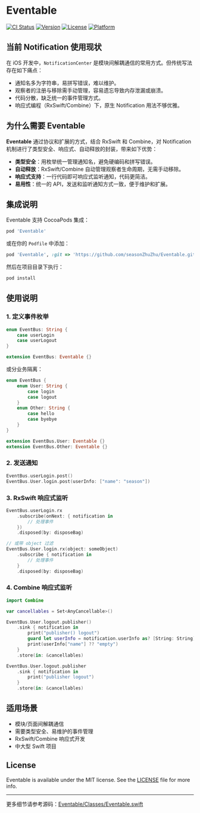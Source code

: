 # Eventable

[![CI Status](https://img.shields.io/travis/zhujilong1987@163.com/Eventable.svg?style=flat)](https://travis-ci.org/zhujilong1987@163.com/Eventable)
[![Version](https://img.shields.io/cocoapods/v/Eventable.svg?style=flat)](https://cocoapods.org/pods/Eventable)
[![License](https://img.shields.io/cocoapods/l/Eventable.svg?style=flat)](https://cocoapods.org/pods/Eventable)
[![Platform](https://img.shields.io/cocoapods/p/Eventable.svg?style=flat)](https://cocoapods.org/pods/Eventable)

## 当前 Notification 使用现状

在 iOS 开发中，`NotificationCenter` 是模块间解耦通信的常用方式。但传统写法存在如下痛点：

- 通知名多为字符串，易拼写错误，难以维护。
- 观察者的注册与移除需手动管理，容易遗忘导致内存泄漏或崩溃。
- 代码分散，缺乏统一的事件管理方式。
- 响应式编程（RxSwift/Combine）下，原生 Notification 用法不够优雅。

## 为什么需要 Eventable

**Eventable** 通过协议和扩展的方式，结合 RxSwift 和 Combine，对 Notification 机制进行了类型安全、响应式、自动释放的封装，带来如下优势：

- **类型安全**：用枚举统一管理通知名，避免硬编码和拼写错误。
- **自动释放**：RxSwift/Combine 自动管理观察者生命周期，无需手动移除。
- **响应式支持**：一行代码即可响应式监听通知，代码更简洁。
- **易用性**：统一的 API，发送和监听通知方式一致，便于维护和扩展。

## 集成说明

Eventable 支持 CocoaPods 集成：

```ruby
pod 'Eventable'
```

或在你的 `Podfile` 中添加：

```ruby
pod 'Eventable', :git => 'https://github.com/seasonZhuZhu/Eventable.git'
```

然后在项目目录下执行：

```sh
pod install
```

## 使用说明

### 1. 定义事件枚举

```swift
enum EventBus: String {
    case userLogin
    case userLogout
}

extension EventBus: Eventable {}
```

或分业务隔离：

```swift
enum EventBus {
    enum User: String {
        case login
        case logout
    }
    enum Other: String {
        case hello
        case byebye
    }
}

extension EventBus.User: Eventable {}
extension EventBus.Other: Eventable {}
```

### 2. 发送通知

```swift
EventBus.userLogin.post()
EventBus.User.login.post(userInfo: ["name": "season"])
```

### 3. RxSwift 响应式监听

```swift
EventBus.userLogin.rx
    .subscribe(onNext: { notification in
        // 处理事件
    })
    .disposed(by: disposeBag)

// 或带 object 过滤
EventBus.User.login.rx(object: someObject)
    .subscribe { notification in
        // 处理事件
    }
    .disposed(by: disposeBag)
```

### 4. Combine 响应式监听

```swift
import Combine

var cancellables = Set<AnyCancellable>()

EventBus.User.logout.publisher()
    .sink { notification in
        print("publisher() logout")
        guard let userInfo = notification.userInfo as? [String: String] else { return }
        print(userInfo["name"] ?? "empty")
    }
    .store(in: &cancellables)

EventBus.User.logout.publisher
    .sink { notification in
        print("publisher logout")
    }
    .store(in: &cancellables)
```

## 适用场景

- 模块/页面间解耦通信
- 需要类型安全、易维护的事件管理
- RxSwift/Combine 响应式开发
- 中大型 Swift 项目

## License

Eventable is available under the MIT license. See the [LICENSE](LICENSE) file for more info.

---

更多细节请参考源码：[Eventable/Classes/Eventable.swift](Eventable/Classes/Eventable.swift)